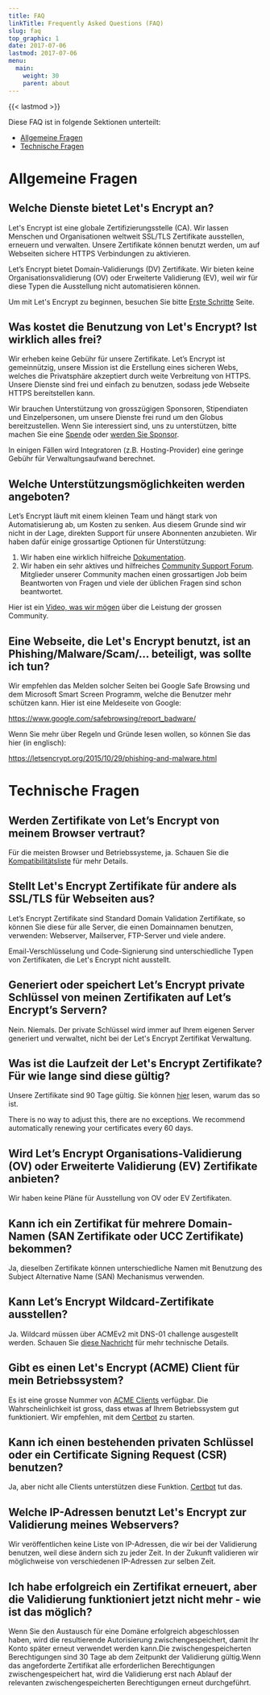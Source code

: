 ```yaml
---
title: FAQ
linkTitle: Frequently Asked Questions (FAQ)
slug: faq
top_graphic: 1
date: 2017-07-06
lastmod: 2017-07-06
menu:
  main:
    weight: 30
    parent: about
---
```


{{< lastmod >}}

Diese FAQ ist in folgende Sektionen unterteilt:

* [Allgemeine Fragen](#general)
* [Technische Fragen](#technical)

# <a name="general">Allgemeine Fragen</a>

## Welche Dienste bietet Let's Encrypt an?

Let's Encrypt ist eine globale Zertifizierungsstelle (CA). Wir lassen Menschen und Organisationen weltweit SSL/TLS Zertifikate ausstellen, erneuern und verwalten. Unsere Zertifikate können benutzt werden, um auf Webseiten sichere HTTPS Verbindungen zu aktivieren.

Let’s Encrypt bietet Domain-Validierungs (DV) Zertifikate. Wir bieten keine Organisationsvalidierung (OV) oder Erweiterte Validierung (EV), weil wir für diese Typen die Ausstellung nicht automatisieren können.

Um mit Let's Encrypt zu beginnen, besuchen Sie bitte [Erste Schritte](https://letsencrypt.org/getting-started/) Seite.

## Was kostet die Benutzung von Let's Encrypt? Ist wirklich alles frei?

Wir erheben keine Gebühr für unsere Zertifikate. Let’s Encrypt ist gemeinnützig, unsere Mission ist die Erstellung eines sicheren Webs, welches die Privatsphäre akzeptiert durch weite Verbreitung von HTTPS. Unsere Dienste sind frei und einfach zu benutzen, sodass jede Webseite HTTPS bereitstellen kann.

Wir brauchen Unterstützung von grosszügigen Sponsoren, Stipendiaten und Einzelpersonen, um unsere Dienste frei rund um den Globus bereitzustellen. Wenn Sie interessiert sind, uns zu unterstützen, bitte machen Sie eine [Spende](/donate/) oder [werden Sie Sponsor](/become-a-sponsor/).

In einigen Fällen wird Integratoren (z.B. Hosting-Provider) eine geringe Gebühr für Verwaltungsaufwand berechnet.

## Welche Unterstützungsmöglichkeiten werden angeboten?

Let’s Encrypt läuft mit einem kleinen Team und hängt stark von Automatisierung ab, um Kosten zu senken. Aus diesem Grunde sind wir nicht in der Lage, direkten Support für unsere Abonnenten anzubieten. Wir haben dafür einige grossartige Optionen für Unterstützung:

1. Wir haben eine wirklich hilfreiche [Dokumentation](/docs/).
2. Wir haben ein sehr aktives und hilfreiches [Community Support Forum](https://community.letsencrypt.org/). Mitglieder unserer Community machen einen grossartigen Job beim Beantworten von Fragen und viele der üblichen Fragen sind schon beantwortet.

Hier ist ein [Video, was wir mögen](https://www.youtube.com/watch?v=Xe1TZaElTAs) über die Leistung der grossen Community.

## Eine Webseite, die Let's Encrypt benutzt, ist an Phishing/Malware/Scam/... beteiligt, was sollte ich tun?

Wir empfehlen das Melden solcher Seiten bei Google Safe Browsing und dem Microsoft Smart Screen Programm, welche die Benutzer mehr schützen kann. Hier ist eine Meldeseite von Google:

https://www.google.com/safebrowsing/report_badware/

Wenn Sie mehr über Regeln und Gründe lesen wollen, so können Sie das hier (in englisch):

https://letsencrypt.org/2015/10/29/phishing-and-malware.html

# <a name="technical">Technische Fragen</a>

## Werden Zertifikate von Let’s Encrypt von meinem Browser vertraut?

Für die meisten Browser und Betriebssysteme, ja. Schauen Sie die [Kompatibilitätsliste](/docs/certificate-compatibility/) für mehr Details.

## Stellt Let's Encrypt Zertifikate für andere als SSL/TLS für Webseiten aus?

Let’s Encrypt Zertifikate sind Standard Domain Validation Zertifikate, so können Sie diese für alle Server, die einen Domainnamen benutzen, verwenden: Webserver, Mailserver, FTP-Server und viele andere.

Email-Verschlüsselung und Code-Signierung sind unterschiedliche Typen von Zertifikaten, die Let's Encrypt nicht ausstellt.

## Generiert oder speichert Let’s Encrypt private Schlüssel von meinen Zertifikaten auf Let’s Encrypt’s Servern?

Nein. Niemals.
Der private Schlüssel wird immer auf Ihrem eigenen Server generiert und verwaltet, nicht bei der Let's Encrypt Zertifikat Verwaltung.

## Was ist die Laufzeit der Let's Encrypt Zertifikate? Für wie lange sind diese gültig?

Unsere Zertifikate sind 90 Tage gültig. Sie können [hier](https://letsencrypt.org/2015/11/09/why-90-days.html) lesen, warum das so ist.

There is no way to adjust this, there are no exceptions. We recommend automatically renewing your certificates every 60 days.

## Wird Let’s Encrypt Organisations-Validierung (OV) oder Erweiterte Validierung (EV) Zertifikate anbieten?

Wir haben keine Pläne für Ausstellung von OV oder EV Zertifikaten.

## Kann ich ein Zertifikat für mehrere Domain-Namen (SAN Zertifikate oder UCC Zertifikate) bekommen?

Ja, dieselben Zertifikate können unterschiedliche Namen mit Benutzung des Subject Alternative Name (SAN) Mechanismus verwenden.

## Kann Let’s Encrypt Wildcard-Zertifikate ausstellen?

Ja. Wildcard müssen über ACMEv2 mit DNS-01 challenge ausgestellt werden. Schauen Sie [diese Nachricht](https://community.letsencrypt.org/t/acme-v2-production-environment-wildcards/55578) für mehr technische Details.

## Gibt es einen Let's Encrypt (ACME) Client für mein Betriebssystem?

Es ist eine grosse Nummer von [ACME Clients](/docs/client-options/) verfügbar. Die Wahrscheinlichkeit ist gross, dass etwas af Ihrem Betriebssystem gut funktioniert. Wir empfehlen, mit dem [Certbot](https://certbot.eff.org/) zu starten.

## Kann ich einen bestehenden privaten Schlüssel oder ein Certificate Signing Request (CSR) benutzen?

Ja, aber nicht alle Clients unterstützen diese Funktion. [Certbot](https://certbot.eff.org/) tut das.

## Welche IP-Adressen benutzt Let's Encrypt zur Validierung meines Webservers?

Wir veröffentlichen keine Liste von IP-Adressen, die wir bei der Validierung benutzen, weil diese ändern sich zu jeder Zeit. In der Zukunft validieren wir möglichweise von verschiedenen IP-Adressen zur selben Zeit.

## Ich habe erfolgreich ein Zertifikat erneuert, aber die Validierung funktioniert jetzt nicht mehr - wie ist das möglich?

Wenn Sie den Austausch für eine Domäne erfolgreich abgeschlossen haben, wird die resultierende Autorisierung zwischengespeichert, damit Ihr Konto später erneut verwendet werden kann.Die zwischengespeicherten Berechtigungen sind 30 Tage ab dem Zeitpunkt der Validierung gültig.Wenn das angeforderte Zertifikat alle erforderlichen Berechtigungen zwischengespeichert hat, wird die Validierung erst nach Ablauf der relevanten zwischengespeicherten Berechtigungen erneut durchgeführt.

